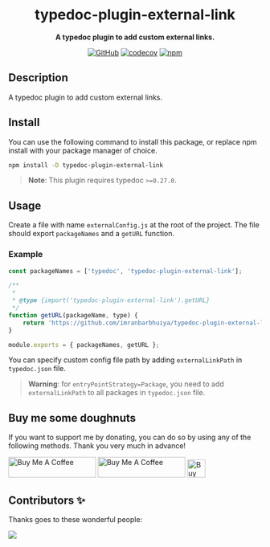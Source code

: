<div align="center">

# typedoc-plugin-external-link

**A typedoc plugin to add custom external links.**

[![GitHub](https://img.shields.io/github/license/imranbarbhuiya/typedoc-plugin-external-link)](https://github.com/imranbarbhuiya/typedoc-plugin-external-link/blob/main/LICENSE)
[![codecov](https://codecov.io/gh/imranbarbhuiya/typedoc-plugin-external-link/branch/main/graph/badge.svg?token=token)](https://codecov.io/gh/imranbarbhuiya/typedoc-plugin-external-link)
[![npm](https://img.shields.io/npm/v/typedoc-plugin-external-link?color=crimson&logo=npm&style=flat-square)](https://www.npmjs.com/package/typedoc-plugin-external-link)

</div>

## Description

A typedoc plugin to add custom external links.

## Install

You can use the following command to install this package, or replace npm install with your package manager of choice.

```bash
npm install -D typedoc-plugin-external-link
```

> **Note**: This plugin requires typedoc `>=0.27.0`.

## Usage

Create a file with name `externalConfig.js` at the root of the project. The file should export `packageNames` and a `getURL` function.

### Example

```js
const packageNames = ['typedoc', 'typedoc-plugin-external-link'];

/**
 *
 * @type {import('typedoc-plugin-external-link').getURL}
 */
function getURL(packageName, type) {
	return 'https://github.com/imranbarbhuiya/typedoc-plugin-external-link';
}

module.exports = { packageNames, getURL };
```

You can specify custom config file path by adding `externalLinkPath` in `typedoc.json` file.

> **Warning**: for `entryPointStrategy=Package`, you need to add `externalLinkPath` to all packages in `typedoc.json` file.

## Buy me some doughnuts

If you want to support me by donating, you can do so by using any of the following methods. Thank you very much in advance!

<a href="https://github.com/sponsors/imranbarbhuiya" target="_blank"><img src="https://img.shields.io/static/v1?label=Sponsor&message=%E2%9D%A4&logo=GitHub&color=%23fe8e86" alt="Buy Me A Coffee" height="41" width="174"></a>
<a href="https://www.buymeacoffee.com/parbez" target="_blank"><img src="https://cdn.buymeacoffee.com/buttons/default-orange.png" alt="Buy Me A Coffee" height="41" width="174"></a>
<a href='https://ko-fi.com/Y8Y1CBIJH' target='_blank'><img height='36' style='border:0px;height:36px;' src='https://cdn.ko-fi.com/cdn/kofi4.png?v=3' border='0' alt='Buy Me a Coffee at ko-fi.com' /></a>

## Contributors ✨

Thanks goes to these wonderful people:

<a href="https://github.com/imranbarbhuiya/typedoc-plugin-external-link/graphs/contributors">
    <img src="https://contrib.rocks/image?repo=imranbarbhuiya/typedoc-plugin-external-link" />
</a>
